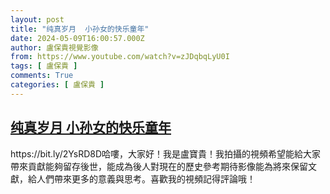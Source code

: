 ```yaml
---
layout: post
title: "纯真岁月  小孙女的快乐童年"
date: 2024-05-09T16:00:57.000Z
author: 盧保貴視覺影像
from: https://www.youtube.com/watch?v=zJDqbqLyU0I
tags: [ 盧保貴 ]
comments: True
categories: [ 盧保貴 ]
---
```

<!--1715270457000-->
[纯真岁月  小孙女的快乐童年](https://www.youtube.com/watch?v=zJDqbqLyU0I)
------

<div>
https://bit.ly/2YsRD8D哈嘍，大家好！我是盧寶貴！我拍攝的視頻希望能給大家帶來貢獻能夠留存後世，能成為後人對現在的歷史參考期待影像能為將來保留文獻，給人們帶來更多的意義與思考。喜歡我的視頻記得評論哦！
</div>
